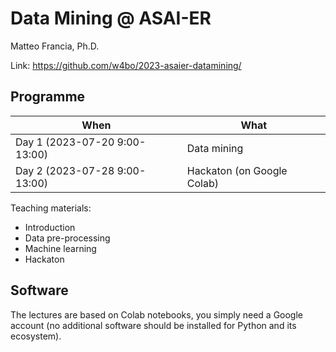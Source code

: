 # Data Mining @ ASAI-ER

Matteo Francia, Ph.D.

Link: https://github.com/w4bo/2023-asaier-datamining/

## Programme

| When | What |
| -    | -    |
| Day 1 (2023-07-20 9:00-13:00) | Data mining |
| Day 2 (2023-07-28 9:00-13:00) | Hackaton (on Google Colab) |

Teaching materials:

- Introduction
- Data pre-processing
- Machine learning
- Hackaton


## Software

The lectures are based on Colab notebooks, you simply need a Google account (no additional software should be installed for Python and its ecosystem).

